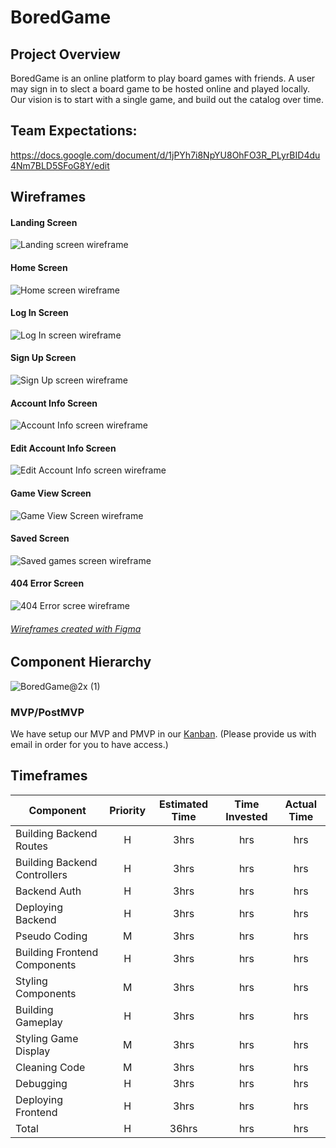 # BoredGame

## Project Overview

BoredGame is an online platform to play board games with friends. A user may sign in to slect a board game to be hosted online and played locally. Our vision is to start with a single game, and build out the catalog over time. 

## Team Expectations:
https://docs.google.com/document/d/1jPYh7i8NpYU8OhFO3R_PLyrBID4du4Nm7BLD5SFoG8Y/edit
## Wireframes
#### Landing Screen
![Landing screen wireframe](./.github/img/Landing.png)

#### Home Screen
![Home screen wireframe](./.github/img/Home.png)

#### Log In Screen
![Log In screen wireframe](./.github/img/Login.png)

#### Sign Up Screen
![Sign Up screen wireframe](./.github/img/Signup.png)

#### Account Info Screen
![Account Info screen wireframe](./.github/img/AccountInfo.png)

#### Edit Account Info Screen
![Edit Account Info screen wireframe](./.github/img/EditAccountInfo.png)

#### Game View Screen
![Game View Screen wireframe](./.github/img/GameView.png)

#### Saved Screen
![Saved games screen wireframe](./.github/img/Saved.png)

#### 404 Error Screen
![404 Error scree wireframe](./.github/img/404Page.png)

###### [Wireframes created with Figma](https://www.figma.com/)

## Component Hierarchy
![BoredGame@2x (1)](https://user-images.githubusercontent.com/93221807/152036555-acfe1fd7-089b-44b7-b455-34cb297c6c6e.png)

### MVP/PostMVP
We have setup our MVP and PMVP in our [Kanban](https://kanbanflow.com/board/WM5JWRc). 
(Please provide us with email in order for you to have access.)


## Timeframes

| Component | Priority | Estimated Time | Time Invested | Actual Time |
| --- | :---: |  :---: | :---: | :---: |
| Building Backend Routes| H | 3hrs| hrs | hrs |
| Building Backend Controllers| H | 3hrs| hrs | hrs |
| Backend Auth | H | 3hrs| hrs | hrs |
| Deploying Backend| H | 3hrs| hrs | hrs |
| Pseudo Coding | M | 3hrs| hrs | hrs |
| Building Frontend Components | H | 3hrs| hrs | hrs |
| Styling Components | M | 3hrs| hrs | hrs |
| Building Gameplay | H | 3hrs| hrs | hrs |
| Styling Game Display | M | 3hrs| hrs | hrs |
| Cleaning Code | M | 3hrs| hrs | hrs |
| Debugging | H | 3hrs| hrs | hrs |
| Deploying Frontend| H | 3hrs| hrs | hrs |
| Total | H | 36hrs| hrs | hrs |
